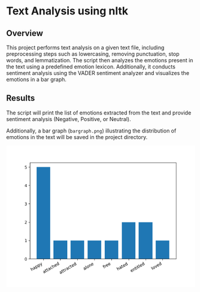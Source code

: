
# Text Analysis using nltk

## Overview

This project performs text analysis on a given text file, including preprocessing steps such as lowercasing, removing punctuation, stop words, and lemmatization. The script then analyzes the emotions present in the text using a predefined emotion lexicon. Additionally, it conducts sentiment analysis using the VADER sentiment analyzer and visualizes the emotions in a bar graph.


## Results

The script will print the list of emotions extracted from the text and provide sentiment analysis (Negative, Positive, or Neutral).

Additionally, a bar graph (`bargraph.png`) illustrating the distribution of emotions in the text will be saved in the project directory.

![Emotions Bar Graph](Sentimental-analysis/bargraph.png)

